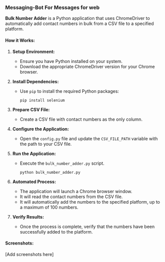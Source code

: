 ### Messaging-Bot For Messages for web

**Bulk Number Adder** is a Python application that uses ChromeDriver to automatically add contact numbers in bulk from a CSV file to a specified platform.

#### How it Works:

1. **Setup Environment:**
   - Ensure you have Python installed on your system.
   - Download the appropriate ChromeDriver version for your Chrome browser.

2. **Install Dependencies:**
   - Use `pip` to install the required Python packages:
     ```
     pip install selenium
     ```

3. **Prepare CSV File:**
   - Create a CSV file with contact numbers as the only column.

4. **Configure the Application:**
   - Open the `config.py` file and update the `CSV_FILE_PATH` variable with the path to your CSV file.

5. **Run the Application:**
   - Execute the `bulk_number_adder.py` script.
     ```
     python bulk_number_adder.py
     ```

6. **Automated Process:**
   - The application will launch a Chrome browser window.
   - It will read the contact numbers from the CSV file.
   - It will automatically add the numbers to the specified platform, up to a maximum of 100 numbers.

7. **Verify Results:**
   - Once the process is complete, verify that the numbers have been successfully added to the platform.

#### Screenshots:

[Add screenshots here]
